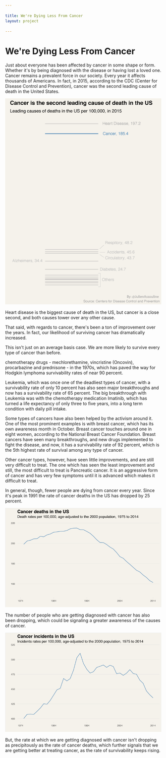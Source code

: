 ```yaml
---

title: We're Dying Less From Cancer
layout: project

---
```


# We're Dying Less From Cancer


Just about everyone has been affected by cancer in some shape or form. Whether it's by being diagnosed with the disease or having lost a loved one. Cancer remains a prevalent force in our society. Every year it affects thousands of Americans. In fact, in 2015, according to the CDC (Center for Disease Control and Prevention), cancer was the second leading cause of death in the United States. 

![](Cancer-is-the-second-leading-cause-of-death-in-the-US.png)

Heart disease is the biggest cause of death in the US, but cancer is a close second, and both causes tower over any other cause. 

That said, with regards to cancer, there's been a ton of improvement over the years. In fact, our likelihood of surviving cancer has dramatically increased. 

This isn't just on an average basis case. We are more likely to survive every type of cancer than before. 

<!-- ![](We%2527re-surviving-more-from-every-type-of-cancer_2.png)
 -->
chemotherapy drugs - mechlorethamine, vincristine (Oncovin), procarbazine and prednisone - in the 1970s, which has paved the way for Hodgkin lymphoma survivability rates of near 90 percent. 

Leukemia, which was once one of the deadliest types of cancer, with a survivability rate of only 10 percent has also seen major breakthroughs and now has a survivability rate of 65 percent. The big breakthrough with Leukemia was with the chemotherapy medication Imatinib, which has turned a life expectancy of only three to five years, into a long term condition with daily pill intake. 

Some types of cancers have also been helped by the activism around it. One of the most prominent examples is with breast cancer, which has its own awareness month in October. Breast cancer touches around one in eight women, according to the National Breast Cancer Foundation. Breast cancers have seen many breakthroughs, and new drugs implemented to fight the disease, and now, it has a survivability rate of 92 percent, which is the 5th highest rate of survival among any type of cancer.  

Other cancer types, however, have seen little improvements, and are still very difficult to treat. The one which has seen the least improvement and still, the most difficult to treat is Pancreatic cancer. It is an aggressive form of cancer and has very few symptoms until it is advanced which makes it difficult to treat. 

In general, though, fewer people are dying from cancer every year. Since it's peak in 1991 the rate of cancer deaths in the US has dropped by 25 percent. 


<img src="Cancer-deaths-in-the-US.png">

The number of people who are getting diagnosed with cancer has also been dropping, which could be signaling a greater awareness of the causes of cancer. 

![](Cancer-incidents-in-the-US.png)

But, the rate at which we are getting diagnosed with cancer isn't dropping as precipitously as the rate of cancer deaths, which further signals that we are getting better at treating cancer, as the rate of survivability keeps rising. 
